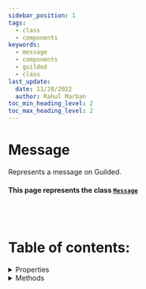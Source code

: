 ```yaml
---
sidebar_position: 1
tags:
  - class
  - components
keywords:
  - message
  - components
  - guilded
  - class
last_update:
  date: 11/28/2022
  author: Rahul Marban
toc_min_heading_level: 2
toc_max_heading_level: 2
---
```


# Message

Represents a message on Guilded.


#### This page represents the class [`Message`](https://github.com/mr-gil/mr.gil/blob/master/src/components/Message.ts)

<br></br>

# Table of contents:

<div className="grid grid-x2">

<details>
<summary>
Properties
</summary>

- [channel](#channel)
- [channelUrl](#channelurl)
- [client](#client)
- [content](#content)
- [createdAt](#createdat)
- [deletedAt](#deletedat)
- [id](#id)
- [mentions](#mentions)
- [member](#member)
- [private](#private)
- [replies](#replies)
- [silent](#silent)
- [server](#server)
- [webhook](#webhook)

</details>

<details>
<summary>
Methods
</summary>

</details>

</div>

